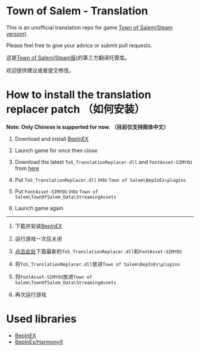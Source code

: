# Town of Salem - Translation
This is an unofficial translation repo for game [Town of Salem(Steam version)](https://store.steampowered.com/app/334230/Town_of_Salem/).

Please feel free to give your advice or submit pull requests.

这是[Town of Salem(Steam版)](https://store.steampowered.com/app/334230/Town_of_Salem/)的第三方翻译托管库。

欢迎提供建议或者提交修改。

# How to install the translation replacer patch （如何安装）
**Note: Only Chinese is supported for now. （目前仅支持简体中文）**

1. Download and install [BepInEX](https://github.com/BepInEx/BepInEx/releases)

2. Launch game for once then close

3. Download the latest `ToS_TranslationReplacer.dll` and `FontAsset-SIMYOU` from [here](https://github.com/ShingekiNoRex/TownOfSalem-Translation/releases)

4. Put `ToS_TranslationReplacer.dll` into `Town of Salem\BepInEx\plugins`

5. Put `FontAsset-SIMYOU` into `Town of Salem\TownOfSalem_Data\StreamingAssets`

6. Launch game again

---------------------------------------------------------------------------------

1. 下载并安装[BepInEX](https://github.com/BepInEx/BepInEx/releases)

2. 运行游戏一次后关闭

3. [点击此处](https://github.com/ShingekiNoRex/TownOfSalem-Translation/releases)下载最新的`ToS_TranslationReplacer.dll`和`FontAsset-SIMYOU`

4. 将`ToS_TranslationReplacer.dll`放进`Town of Salem\BepInEx\plugins`

5. 将`FontAsset-SIMYOU`放进`Town of Salem\TownOfSalem_Data\StreamingAssets`

6. 再次运行游戏

# Used libraries

- [BepInEX](https://github.com/BepInEx/BepInEx/)
- [BepInEx/HarmonyX](https://github.com/BepInEx/HarmonyX)
